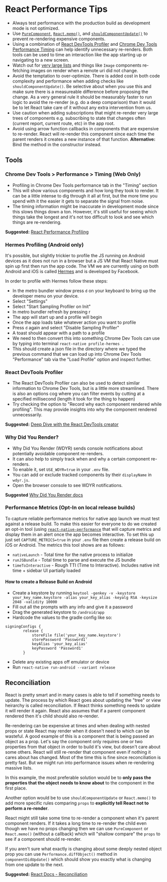 # React Performance Tips

-   Always test performance with the production build as development mode is not optimized.
-   Use [`PureComponent`](https://reactjs.org/docs/react-api.html#reactpurecomponent), [`React.memo()`](https://reactjs.org/docs/react-api.html#reactmemo), and [`shouldComponentUpdate()`](https://reactjs.org/docs/react-component.html#shouldcomponentupdate) to prevent re-rendering expensive components.
-   Using a combination of [React DevTools Profiler](https://chrome.google.com/webstore/detail/react-developer-tools/fmkadmapgofadopljbjfkapdkoienihi?hl=en) and [Chrome Dev Tools Performance Timing](https://calibreapp.com/blog/react-performance-profiling-optimization) can help identify unnecessary re-renders. Both tools can be used to time an interaction like the app starting up or navigating to a new screen.
-   Watch out for [very large lists](https://reactnative.dev/docs/optimizing-flatlist-configuration) and things like `Image` components re-fetching images on render when a remote uri did not change.
-   Avoid the temptation to over-optimize. There is added cost in both code complexity and performance when adding checks like `shouldComponentUpdate()`. Be selective about when you use this and make sure there is a measureable difference before proposing the change. As a very general rule it should be measurably faster to run logic to avoid the re-render (e.g. do a deep comparison) than it would be to let React take care of it without any extra intervention from us.
-   Use caution when adding subscriptions that might re-render very large trees of components e.g. subscribing to state that changes often (current report, current route, etc) in the app root.
-   Avoid using arrow function callbacks in components that are expensive to re-render. React will re-render this component since each time the parent renders it creates a new instance of that function. **Alternative:** Bind the method in the constructor instead.

## Tools

### Chrome Dev Tools > Performance > Timing (Web Only)

-   Profiling in Chrome Dev Tools performance tab in the "Timing" section
-   This will show various components and how long they took to render. It can be a little intense to dig through it all at first, but the more time you spend with it the easier it gets to separate the signal from noise.
-   The timing information might be inaccurate in development mode since this slows things down a ton. However, it's still useful for seeing which things take the longest and it's not too difficult to look and see which things are re-rendering.

**Suggested:** [React Performance Profiling](https://calibreapp.com/blog/react-performance-profiling-optimization)

### Hermes Profiling (Android only)

It's possible, but slightly trickier to profile the JS running on Android devices as it does not run in a browser but a JS VM that React Native must spin up first then run the app code. The VM we are currently using on both Android and iOS is called [Hermes](https://reactnative.dev/docs/profile-hermes) and is developed by Facebook.

In order to profile with Hermes follow these steps:

-   In the metro bundler window press `d` on your keyboard to bring up the developer menu on your device.
-   Select "Settings"
-   Select "Start Sampling Profiler on Init"
-   In metro bundler refresh by pressing r
-   The app will start up and a profile will begin
-   Once the app loads take whatever action you want to profile
-   Press `d` again and select "Disable Sampling Profiler"
-   A toast should appear with a path to a profile
-   We need to then convert this into something Chrome Dev Tools can use by typing into terminal `react-native profile-hermes .`
-   This should create a json file in the directory where we typed the previous command that we can load up into Chrome Dev Tools "Performance" tab via the "Load Profile" option and inspect further.

### React DevTools Profiler

-   The React DevTools Profiler can also be used to detect similar information to Chrome Dev Tools, but is a little more streamlined. There is also an options cog where you can filter events by cutting at a specified millisecond (length it took for the thing to happen)
-   Try checking the option to "Record why each component rendered while profiling". This may provide insights into why the component rendered unnecessarily.

**Suggested:** [Deep Dive with the React DevTools creator](https://www.youtube.com/watch?v=nySib7ipZdk)

### Why Did You Render?

-   Why Did You Render (WDYR) sends console notifications about potentially avoidable component re-renders.
-   It can also help to simply track when and why a certain component re-renders.
-   To enable it, set `USE_WDYR=true` in your `.env` file.
-   You can add or exclude tracked components by their `displayName` in `wdyr.js`.
-   Open the browser console to see WDYR notifications.

**Suggested** [Why Did You Render docs](https://github.com/welldone-software/why-did-you-render)

### Performance Metrics (Opt-In on local release builds)

To capture reliable performance metrics for native app launch we must test against a release build. To make this easier for everyone to do we created an opt-in tool (using [`react-native-performance`](https://github.com/oblador/react-native-performance) that will capture metrics and display them in an alert once the app becomes interactive. To set this up just set `CAPTURE_METRICS=true` in your `.env` file then create a release build on iOS or Android. The metrics this tool shows are as follows:

-   `nativeLaunch` - Total time for the native process to initialize
-   `runJSBundle` - Total time to parse and execute the JS bundle
-   `timeToInteractive` - Rough TTI (Time to Interactive). Includes native init time + sidebar UI partially loaded

#### How to create a Release Build on Android

-   Create a keystore by running `keytool -genkey -v -keystore your_key_name.keystore -alias your_key_alias -keyalg RSA -keysize 2048 -validity 10000`
-   Fill out all the prompts with any info and give it a password
-   Drag the generated keystore to `/android/app`
-   Hardcode the values to the gradle config like so:

```
signingConfigs {
        release {
            storeFile file('your_key_name.keystore')
            storePassword 'Password1'
            keyAlias 'your_key_alias'
            keyPassword 'Password1'
        }
```

-   Delete any existing apps off emulator or device
-   Run `react-native run-android --variant release`

## Reconciliation

React is pretty smart and in many cases is able to tell if something needs to update. The process by which React goes about updating the "tree" or view heirarchy is called reconciliation. If React thinks something needs to update it will render it again. React also assumes that if a parent component rendered then it's child should also re-render.

Re-rendering can be expensive at times and when dealing with nested props or state React may render when it doesn't need to which can be wasteful. A good example of this is a component that is being passed an object as a prop. Let's say the component only requires one or two properties from that object in order to build it's view, but doesn't care about some others. React will still re-render that component even if nothing it cares about has changed. Most of the time this is fine since reconciliation is pretty fast. But we might run into performance issues when re-rendering massive lists.

In this example, the most preferable solution would be to **only pass the properties that the object needs to know about** to the component in the first place.

Another option would be to use `shouldComponentUpdate` or `React.memo()` to add more specific rules comparing `props` to **explicitly tell React not to perform a re-render**.

React might still take some time to re-render a component when it's parent component renders. If it takes a long time to re-render the child even though we have no props changing then we can use `PureComponent` or `React.memo()` (without a callback) which will "shallow compare" the `props` to see if a component should re-render.

If you aren't sure what exactly is changing about some deeply nested object prop you can use `Performance.diffObject()` method in `componentDidUpdate()` which should show you exactly what is changing from one update to the next.

**Suggested:** [React Docs - Reconciliation](https://reactjs.org/docs/reconciliation.html)
